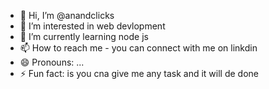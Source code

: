 - 👋 Hi, I’m @anandclicks
- 👀 I’m interested in web devlopment
- 🌱 I’m currently learning node js 
- 📫 How to reach me - you can connect with me on linkdin
- 😄 Pronouns: ...
- ⚡ Fun fact: is you cna give me any task and it will de done

<!---
anandclicks/anandclicks is a ✨ special ✨ repository because its `README.md` (this file) appears on your GitHub profile.
You can click the Preview link to take a look at your changes.
--->
